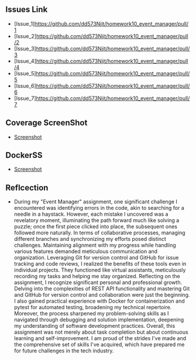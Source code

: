 ## Issues Link

- [Issue_1]https://github.com/dd573Njit/homework10_event_manager/pull/1
- [Issue_2]https://github.com/dd573Njit/homework10_event_manager/pull/2
- [Issue_3]https://github.com/dd573Njit/homework10_event_manager/pull/3
- [Issue_4]https://github.com/dd573Njit/homework10_event_manager/pull/4
- [Issue_5]https://github.com/dd573Njit/homework10_event_manager/pull/5
- [Issue_6]https://github.com/dd573Njit/homework10_event_manager/pull/6
- [Issue_7]https://github.com/dd573Njit/homework10_event_manager/pull/7

## Coverage ScreenShot
- [Screenshot](SS/CoverageSS.png)

## DockerSS
- [Screenshot](SS/DockerSS.png)

## Reflcection
- During my "Event Manager" assignment, one significant challenge I encountered was identifying errors in the code, akin to searching for a needle in a haystack. However, each mistake I uncovered was a revelatory moment, illuminating the path forward much like solving a puzzle; once the first piece clicked into place, the subsequent ones followed more naturally.
In terms of collaborative processes, managing different branches and synchronizing my efforts posed distinct challenges. Maintaining alignment with my progress while handling various features demanded meticulous communication and organization. Leveraging Git for version control and GitHub for issue tracking and code reviews, I realized the benefits of these tools even in individual projects. They functioned like virtual assistants, meticulously recording my tasks and helping me stay organized.
Reflecting on the assignment, I recognize significant personal and professional growth. Delving into the complexities of REST API functionality and mastering Git and GitHub for version control and collaboration were just the beginning. I also gained practical experience with Docker for containerization and pytest for automated testing, broadening my technical repertoire. Moreover, the process sharpened my problem-solving skills as I navigated through debugging and solution implementation, deepening my understanding of software development practices.
Overall, this assignment was not merely about task completion but about continuous learning and self-improvement. I am proud of the strides I've made and the comprehensive set of skills I've acquired, which have prepared me for future challenges in the tech industry.
